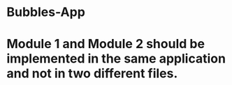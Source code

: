 # Bubbles-App

# Module 1 and Module 2 should be implemented in the same application and not in two different files.
